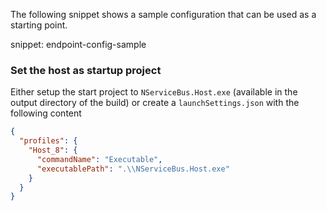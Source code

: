 
The following snippet shows a sample configuration that can be used as a starting point.

snippet: endpoint-config-sample

### Set the host as startup project

Either setup the start project to `NServiceBus.Host.exe` (available in the output directory of the build) or create a `launchSettings.json` with the following content

```json
{
  "profiles": {
    "Host_8": {
      "commandName": "Executable",
      "executablePath": ".\\NServiceBus.Host.exe"
    }
  }
}
```